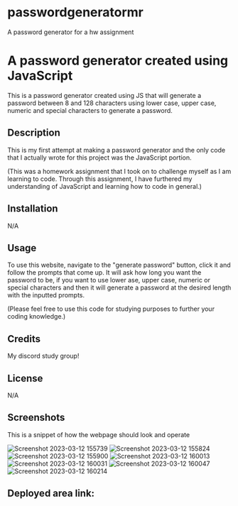 # passwordgeneratormr
A password generator for a hw assignment


# A password generator created using JavaScript
This is a password generator created using JS that will generate a password between 8 and 128 characters using lower case, upper case, numeric and special characters to generate a password.

## Description 

This is my first attempt at making a password generator and the only code that I actually wrote for this project was the JavaScript portion. 

(This was a homework assignment that I took on to challenge myself as I am learning to code. Through this assignment, I have furthered my understanding of JavaScript and learning how to code in general.)

## Installation

N/A

## Usage

To use this website, navigate to the "generate password" button, click it and follow the prompts that come up. It will ask how long you want the password to be, if you want to use lower ase, upper case, numeric or special characters and then it will generate a password at the desired length with the inputted prompts.  

(Please feel free to use this code for studying purposes to further your coding knowledge.)

## Credits

My discord study group!

## License

N/A

## Screenshots 

This is a snippet of how the webpage should look and operate 

![Screenshot 2023-03-12 155739](https://user-images.githubusercontent.com/126362926/224579433-05afef13-0466-4827-88ff-228de61be26a.png)
![Screenshot 2023-03-12 155824](https://user-images.githubusercontent.com/126362926/224579434-02100c2f-e5b3-4154-8a0f-46fb9a3b499c.png)
![Screenshot 2023-03-12 155900](https://user-images.githubusercontent.com/126362926/224579435-d6c1a273-0d37-4769-b9ba-1d36d5feebc5.png)
![Screenshot 2023-03-12 160013](https://user-images.githubusercontent.com/126362926/224579436-0996050a-fe32-4c5c-b891-b6e667f53e1b.png)
![Screenshot 2023-03-12 160031](https://user-images.githubusercontent.com/126362926/224579437-6362abf8-7633-4b4a-92da-4153964751a5.png)
![Screenshot 2023-03-12 160047](https://user-images.githubusercontent.com/126362926/224579438-37e1fd5c-54cf-472e-acb6-a57618759793.png)
![Screenshot 2023-03-12 160214](https://user-images.githubusercontent.com/126362926/224579440-d2cdb2df-2731-4558-b712-ffd928fea249.png)


## Deployed area link:


